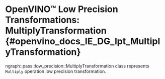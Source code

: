 # OpenVINO™ Low Precision Transformations: MultiplyTransformation {#openvino_docs_IE_DG_lpt_MultiplyTransformation}

ngraph::pass::low_precision::MultiplyTransformation class represents `Multiply` operation low precision transformation.